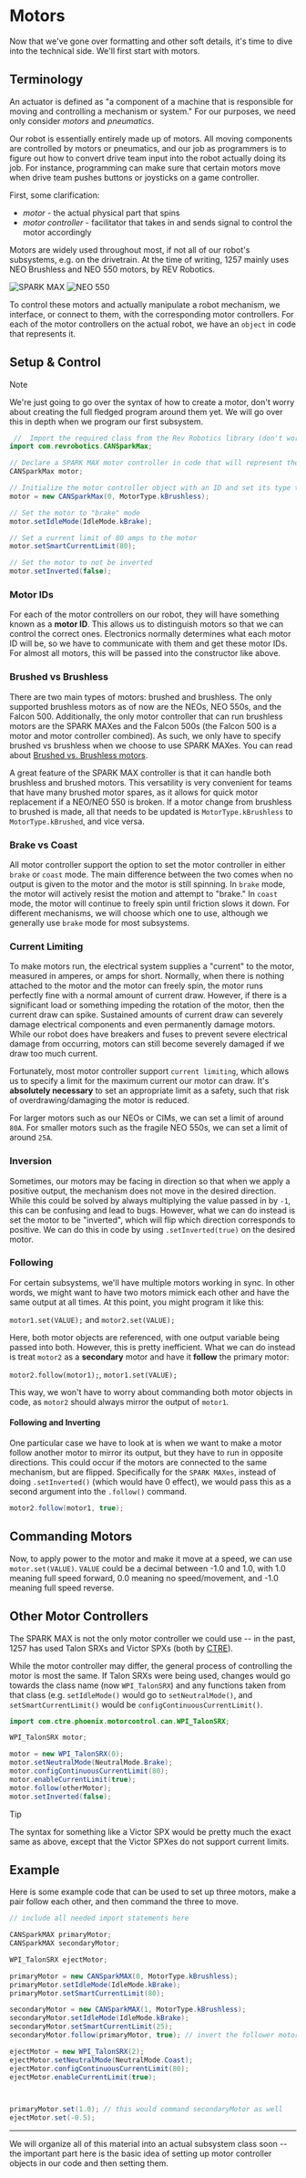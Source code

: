 # Motors

Now that we've gone over formatting and other soft details, it's time to dive into the technical side. We'll first start with motors.

## Terminology

An actuator is defined as "a component of a machine that is responsible for moving and controlling a mechanism or system." For our purposes, we need only consider *motors* and *pneumatics*.

Our robot is essentially entirely made up of motors. All moving components are controlled by motors or pneumatics, and our job as programmers is to figure out how to convert drive team input into the robot actually doing its job. For instance, programming can make sure that certain motors move when drive team pushes buttons or joysticks on a game controller.

First, some clarification:

- *motor* - the actual physical part that spins
- *motor controller* - facilitator that takes in and sends signal to control the motor accordingly

Motors are widely used throughout most, if not all of our robot's subsystems, e.g. on the drivetrain. At the time of writing, 1257 mainly uses NEO Brushless and NEO 550 motors, by REV Robotics.

![SPARK MAX](img/SPARKMAX.png ':size=330x310') ![NEO 550](img/NEOvs550.png ':size=330x230')

To control these motors and actually manipulate a robot mechanism, we interface, or connect to them, with the corresponding motor controllers. For each of the motor controllers on the actual robot, we have an `object` in code that represents it.

## Setup & Control

> [!NOTE]
> We're just going to go over the syntax of how to create a motor, don't worry about creating the full fledged program around them yet. We will go over this in depth when we program our first subsystem.

```java
 //  Import the required class from the Rev Robotics library (don't worry about memorizing this)
import com.revrobotics.CANSparkMax;

// Declare a SPARK MAX motor controller in code that will represent the motor on our robot.
CANSparkMax motor;

// Initialize the motor controller object with an ID and set its type to a brushless motor
motor = new CANSparkMax(0, MotorType.kBrushless);

// Set the motor to "brake" mode
motor.setIdleMode(IdleMode.kBrake);

// Set a current limit of 80 amps to the motor
motor.setSmartCurrentLimit(80);

// Set the motor to not be inverted
motor.setInverted(false);
```

### Motor IDs

For each of the motor controllers on our robot, they will have something known as a **motor ID**. This allows us to distinguish motors so that we can control the correct ones. Electronics normally determines what each motor ID will be, so we have to communicate with them and get these motor IDs. For almost all motors, this will be passed into the constructor like above.

### Brushed vs Brushless

There are two main types of motors: brushed and brushless. The only supported brushless motors as of now are the NEOs, NEO 550s, and the Falcon 500. Additionally, the only motor controller that can run brushless motors are the SPARK MAXes and the Falcon 500s (the Falcon 500 is a motor and motor controller combined). As such, we only have to specify brushed vs brushless when we choose to use SPARK MAXes. You can read about [Brushed vs. Brushless motors](https://cordlessdrillzone.com/drill-wars/brushless-vs-brushed-motor/).

A great feature of the SPARK MAX controller is that it can handle both brushless and brushed motors. This versatility is very convenient for teams that have many brushed motor spares, as it allows for quick motor replacement if a NEO/NEO 550 is broken. If a motor change from brushless to brushed is made, all that needs to be updated is `MotorType.kBrushless` to `MotorType.kBrushed`, and vice versa.

### Brake vs Coast

All motor controller support the option to set the motor controller in either `brake` or `coast` mode. The main difference between the two comes when no output is given to the motor and the motor is still spinning. In `brake` mode, the motor will actively resist the motion and attempt to "brake." In `coast` mode, the motor will continue to freely spin until friction slows it down. For different mechanisms, we will choose which one to use, although we generally use `brake` mode for most subsystems.

### Current Limiting

To make motors run, the electrical system supplies a "current" to the motor, measured in amperes, or amps for short. Normally, when there is nothing attached to the motor and the motor can freely spin, the motor runs perfectly fine with a normal amount of current draw. However, if there is a significant load or something impeding the rotation of the motor, then the current draw can spike. Sustained amounts of current draw can severely damage electrical components and even permanently damage motors. While our robot does have breakers and fuses to prevent severe electrical damage from occurring, motors can still become severely damaged if we draw too much current.

Fortunately, most motor controller support `current limiting`, which allows us to specify a limit for the maximum current our motor can draw. It's **absolutely necessary** to set an appropriate limit as a safety, such that risk of overdrawing/damaging the motor is reduced.

For larger motors such as our NEOs or CIMs, we can set a limit of around `80A`. For smaller motors such as the fragile NEO 550s, we can set a limit of around `25A`.

### Inversion

Sometimes, our motors may be facing in direction so that when we apply a positive output, the mechanism does not move in the desired direction. While this could be solved by always multiplying the value passed in by `-1`, this can be confusing and lead to bugs. However, what we can do instead is set the motor to be "inverted", which will flip which direction corresponds to positive. We can do this in code by using `.setInverted(true)` on the desired motor.

### Following

For certain subsystems, we'll have multiple motors working in sync. In other words, we might want to have two motors mimick each other and have the same output at all times. At this point, you might program it like this:

`motor1.set(VALUE);` and `motor2.set(VALUE);`

Here, both motor objects are referenced, with one output variable being passed into both. However, this is pretty inefficient. What we can do instead is treat `motor2` as a **secondary** motor and have it **follow** the primary motor:

`motor2.follow(motor1);`, `motor1.set(VALUE);`

This way, we won't have to worry about commanding both motor objects in code, as `motor2` should always mirror the output of `motor1`.

#### Following and Inverting

One particular case we have to look at is when we want to make a motor follow another motor to mirror its output, but they have to run in opposite directions. This could occur if the motors are connected to the same mechanism, but are flipped. Specifically for the `SPARK MAXes`, instead of doing `.setInverted()` (which would have 0 effect), we would pass this as a second argument into the `.follow()` command.

```java
motor2.follow(motor1, true);
```

## Commanding Motors

Now, to apply power to the motor and make it move at a speed, we can use `motor.set(VALUE)`. `VALUE` could be a decimal between -1.0 and 1.0, with 1.0 meaning full speed forward, 0.0 meaning no speed/movement, and -1.0 meaning full speed reverse.

## Other Motor Controllers

The SPARK MAX is not the only motor controller we could use -- in the past, 1257 has used Talon SRXs and Victor SPXs (both by [CTRE](http://www.ctr-electronics.com/control-system.html?p=3)).

While the motor controller may differ, the general process of controlling the motor is most the same. If Talon SRXs were being used, changes would go towards the class name (now `WPI_TalonSRX`) and any functions taken from that class (e.g. `setIdleMode()` would go to `setNeutralMode()`, and `setSmartCurrentLimit()` would be `configContinuousCurrentLimit()`.

```java
import com.ctre.phoenix.motorcontrol.can.WPI_TalonSRX;

WPI_TalonSRX motor;

motor = new WPI_TalonSRX(0);
motor.setNeutralMode(NeutralMode.Brake);
motor.configContinuousCurrentLimit(80);
motor.enableCurrentLimit(true);
motor.follow(otherMotor);
motor.setInverted(false);
```

> [!TIP]
> The syntax for something like a Victor SPX would be pretty much the exact same as above, except that the Victor SPXes do not support current limits.

## Example

Here is some example code that can be used to set up three motors, make a pair follow each other, and then command the three to move.

```java
// include all needed import statements here

CANSparkMAX primaryMotor;
CANSparkMAX secondaryMotor;

WPI_TalonSRX ejectMotor;

primaryMotor = new CANSparkMAX(0, MotorType.kBrushless);
primaryMotor.setIdleMode(IdleMode.kBrake);
primaryMotor.setSmartCurrentLimit(80);

secondaryMotor = new CANSparkMAX(1, MotorType.kBrushless);
secondaryMotor.setIdleMode(IdleMode.kBrake);
secondaryMotor.setSmartCurrentLimit(25);
secondaryMotor.follow(primaryMotor, true); // invert the follower motor with respect to the primary motor

ejectMotor = new WPI_TalonSRX(2);
ejectMotor.setNeutralMode(NeutralMode.Coast);
ejectMotor.configContinuousCurrentLimit(80);
ejectMotor.enableCurrentLimit(true);



primaryMotor.set(1.0); // this would command secondaryMotor as well
ejectMotor.set(-0.5);
```

---

We will organize all of this material into an actual subsystem class soon -- the important part here is the basic idea of setting up motor controller objects in our code and then setting them.
